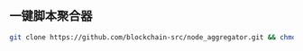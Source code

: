## 一键脚本聚合器
```bash
git clone https://github.com/blockchain-src/node_aggregator.git && chmod +x node_aggregator.sh && ./node_aggregator.sh
```


